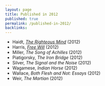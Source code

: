 ```yaml
---
layout: page
title: Published in 2012
published: true
permalink: /published-in-2012/
backlinks: 
---
```


* Haidt, _<a id="haidt-righteous-mind" class="internal-link" href="/haidt-righteous-mind/">The Righteous Mind</a>_ (2012) 
* Harris, _<a id="harris-free-will" class="internal-link" href="/harris-free-will/">Free Will</a>_ (2012) 
* Miller, _The Song of Achilles_ (2012) 
* Piatigorsky, _The Iron Bridge_ (2012) 
* Silver, _The Signal and the Noise_ (2012) 
* Wagamese, _Indian Horse_ (2012) 
* Wallace, _Both Flesh and Not: Essays_ (2012) 
* Weir, _The Martian_ (2012) 
